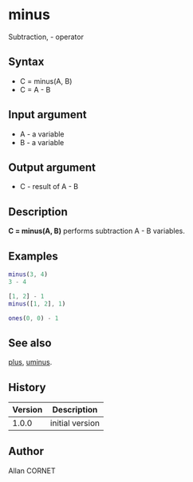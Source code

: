 # minus

Subtraction, - operator

## Syntax

- C = minus(A, B)
- C = A - B

## Input argument

- A - a variable
- B - a variable

## Output argument

- C - result of A - B

## Description

  <p><b>C = minus(A, B)</b> performs subtraction A - B variables.</p>

## Examples

```matlab
minus(3, 4)
3 - 4
```

```matlab
[1, 2] - 1
minus([1, 2], 1)
```

```matlab
ones(0, 0) - 1
```

## See also

[plus](plus.html), [uminus](uminus.html).

## History

| Version | Description     |
| ------- | --------------- |
| 1.0.0   | initial version |

## Author

Allan CORNET

